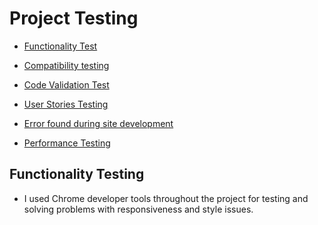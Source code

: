 #  Project Testing

   * [ Functionality Test ](#functionality-test)
        
   * [ Compatibility testing ](#Compatibility-testing) 

   * [Code Validation Test](#Code-validation-test)
 
   * [User Stories Testing](#user-stories-testing)

   * [Error found during site development ](#Error-found-during-site-development)
       
   * [ Performance Testing ](#performance-testing)

## Functionality Testing

 * I used Chrome developer tools throughout the project for testing and solving problems with responsiveness and 
     style issues.

     